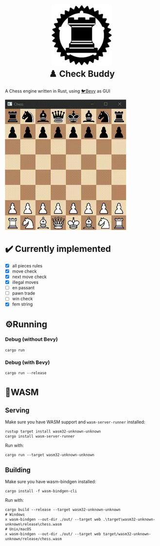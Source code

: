 <h1 align="center">
  <img src="assets/logo256.png" width=200 height=200/><br>
  ♟️ Check Buddy
  </a>
</h1>

<p>A Chess engine written in Rust, using <a href="https://github.com/bevyengine/bevy/" target="_blank">🐦Bevy</a> as GUI
</p>

![](assets/footage.gif)

# ✔️ Currently implemented
- [x] all pieces rules
- [x] move check
- [x] next move check
- [x] illegal moves
- [ ] en passant
- [ ] pawn trade
- [ ] win check
- [x] fem string

# ⚙️Running

### Debug (without Bevy)

```commandline
cargo run 
```

### Debug (with Bevy)

```commandline
cargo run --release
```

# 🧱WASM

## Serving

Make sure you have WASM support and `wasm-server-runner` installed:

```commandline
rustup target install wasm32-unknown-unknown
cargo install wasm-server-runner
```

Run with:

```commandline
cargo run --target wasm32-unknown-unknown
```

## Building

Make sure you have wasm-bindgen installed:

```commandline
cargo install -f wasm-bindgen-cli
```

Run with:

```commandline
cargo build --release --target wasm32-unknown-unknown
# Windows
x wasm-bindgen --out-dir ./out/ --target web .\target\wasm32-unknown-unknown\release\chess.wasm
# Unix/macOS
x wasm-bindgen --out-dir ./out/ --target web target/wasm32-unknown-unknown/release/chess.wasm
```
